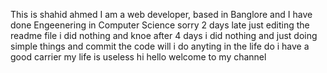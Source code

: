 This is shahid ahmed
I am a web developer, based in Banglore
and I have done Engeenering in Computer Science
sorry 2 days late
just editing the readme file
i did nothing
and knoe after 4 days i did nothing and just doing simple things and commit the code
will i do anyting in the life
do i have a good carrier
my life is useless
hi hello welcome to my channel

